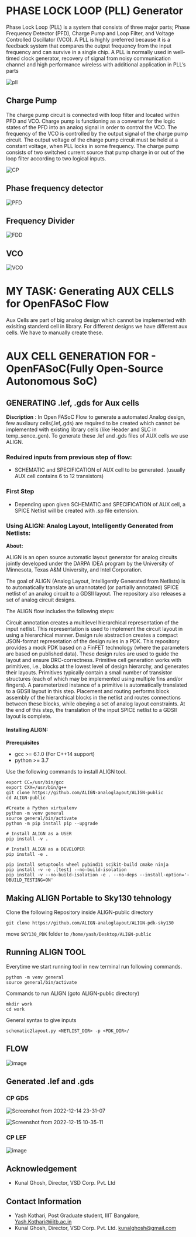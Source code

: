 # PHASE LOCK LOOP (PLL) Generator

Phase Lock Loop (PLL) is a system that consists of three major parts; Phase Frequency Detector (PFD), Charge Pump and Loop Filter, and Voltage Controlled Oscillator (VCO). A PLL is highly preferred because it is a feedback system that compares the output frequency from the input frequency and can survive in a single chip. A PLL is normally used in well-timed clock generator, recovery of signal from noisy communication channel and high performance wireless with additional application in PLL’s parts

![pll](https://user-images.githubusercontent.com/69398841/207780408-b0fe4793-8616-4c49-a0b3-bf3dd9f5cb5a.png)

## Charge Pump

The charge pump circuit is connected with loop filter and located within PFD and VCO. Charge pump is functioning as a converter for the logic states of the PFD into an analog signal in order to control the VCO. The frequency of the VCO is controlled by the output signal of the charge pump circuit. The output voltage of the charge pump circuit must be held at a constant voltage, when PLL locks in some frequency. The charge pump consists of two switched current source that pump charge in or out of the
loop filter according to two logical inputs.

![CP](https://user-images.githubusercontent.com/110079763/206902465-51f3c27a-219a-4a0c-b768-72321d4f9ed4.png)

## Phase frequency detector
![PFD](https://user-images.githubusercontent.com/110079763/206902472-fdc42b56-e77f-4ea3-8196-719e90638ee0.png)

## Frequency Divider
![FDD](https://user-images.githubusercontent.com/110079763/206902481-f9512a87-907c-4027-8454-f614a1c85504.png)

## VCO
![VCO](https://user-images.githubusercontent.com/110079763/206902490-9021933d-ac0f-4eaf-bcc7-464abacefee9.png)


# MY TASK: Generating AUX CELLS for OpenFASoC Flow
Aux Cells are part of big analog design which cannot be implemented with exisiting standerd cell in library. For different designs we have different aux cells. We have to manually create these.

# AUX CELL GENERATION FOR - OpenFASoC(Fully Open-Source Autonomous SoC)


## GENERATING .lef, .gds for Aux cells

**Discription** : In Open FASoC Flow to generate a automated Analog design, few auxilaury cells(.lef,.gds) are required to be created which cannot be implemented with existing library cells (like Header and SLC in temp_sence_gen). To generate these .lef and .gds files of AUX cells we use ALIGN.

### Reduired inputs from previous step of flow:
 - SCHEMATIC and SPECIFICATION of AUX cell to be generated.
(usually AUX cell contains 6 to 12 transistors)

### First Step 

- Depending upon given SCHEMATIC and SPECIFICATION of AUX cell, a SPICE Netlist will be created with .sp file extension.

### Using ALIGN: Analog Layout, Intelligently Generated from Netlists:

**About:**

ALIGN is an open source automatic layout generator for analog circuits jointly developed under the DARPA IDEA program by the University of Minnesota, Texas A&M University, and Intel Corporation.

The goal of ALIGN (Analog Layout, Intelligently Generated from Netlists) is to automatically translate an unannotated (or partially annotated) SPICE netlist of an analog circuit to a GDSII layout. The repository also releases a set of analog circuit designs.

The ALIGN flow includes the following steps:

Circuit annotation creates a multilevel hierarchical representation of the input netlist. This representation is used to implement the circuit layout in using a hierarchical manner.
Design rule abstraction creates a compact JSON-format represetation of the design rules in a PDK. This repository provides a mock PDK based on a FinFET technology (where the parameters are based on published data). These design rules are used to guide the layout and ensure DRC-correctness.
Primitive cell generation works with primitives, i.e., blocks at the lowest level of design hierarchy, and generates their layouts. Primitives typically contain a small number of transistor structures (each of which may be implemented using multiple fins and/or fingers). A parameterized instance of a primitive is automatically translated to a GDSII layout in this step.
Placement and routing performs block assembly of the hierarchical blocks in the netlist and routes connections between these blocks, while obeying a set of analog layout constraints. At the end of this step, the translation of the input SPICE netlist to a GDSII layout is complete.

#### Installing ALIGN:
**Prerequisites**

- gcc >= 6.1.0 (For C++14 support)
- python >= 3.7 

Use the following commands to install ALIGN tool.

```
export CC=/usr/bin/gcc
export CXX=/usr/bin/g++
git clone https://github.com/ALIGN-analoglayout/ALIGN-public
cd ALIGN-public

#Create a Python virtualenv
python -m venv general
source general/bin/activate
python -m pip install pip --upgrade

# Install ALIGN as a USER
pip install -v .

# Install ALIGN as a DEVELOPER
pip install -e .

pip install setuptools wheel pybind11 scikit-build cmake ninja
pip install -v -e .[test] --no-build-isolation
pip install -v --no-build-isolation -e . --no-deps --install-option='-DBUILD_TESTING=ON'
```

## Making ALIGN Portable to Sky130 tehnology

Clone the following Repository inside ALIGN-public directory

```
git clone https://github.com/ALIGN-analoglayout/ALIGN-pdk-sky130
```

move `SKY130_PDK` folder to `/home/yash/Desktop/ALIGN-public`

## Running ALIGN TOOL

Everytime we start running tool in new terminal run following commands.

```
python -m venv general
source general/bin/activate
```
Commands to run ALIGN (goto ALIGN-public directory)


```
mkdir work
cd work
```
General syntax to give inputs
```
schematic2layout.py <NETLIST_DIR> -p <PDK_DIR>/
```

## FLOW    

![image](https://user-images.githubusercontent.com/69398841/207779636-2ee480a4-7caa-4d81-be49-8ecbddbd7cce.png)

## Generated .lef and .gds
### CP GDS 

![Screenshot from 2022-12-14 23-31-07](https://user-images.githubusercontent.com/69398841/207777789-1a96cbfa-04a7-43fc-a5d9-dfa31fade1e2.png)

![Screenshot from 2022-12-15 10-35-11](https://user-images.githubusercontent.com/69398841/207777832-e5728334-9298-43a1-afcb-abef67781fdf.png)


### CP LEF

![image](https://user-images.githubusercontent.com/69398841/207779153-b4774c2a-c861-41bc-ae7e-1fe8df562a35.png)

## Acknowledgement
  
  * Kunal Ghosh, Director, VSD Corp. Pvt. Ltd

## Contact Information

  * Yash Kothari, Post Graduate student, IIIT Bangalore, Yash.Kothari@iiitb.ac.in
  * Kunal Ghosh, Director, VSD Corp. Pvt. Ltd. kunalghosh@gmail.com

